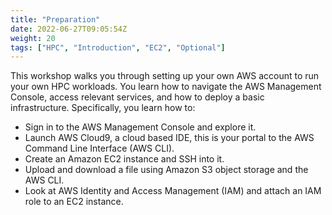 ```yaml
---
title: "Preparation"
date: 2022-06-27T09:05:54Z
weight: 20
tags: ["HPC", "Introduction", "EC2", "Optional"]
---
```


This workshop walks you through setting up your own AWS account to run your own HPC workloads. You learn how to navigate the AWS Management Console, access relevant services, and how to deploy a basic infrastructure.
Specifically, you learn how to:

- Sign in to the AWS Management Console and explore it.
- Launch AWS Cloud9, a cloud based IDE, this is your portal to the AWS Command Line Interface (AWS CLI).
- Create an Amazon EC2 instance and SSH into it.
- Upload and download a file using Amazon S3 object storage and the AWS CLI.
- Look at AWS Identity and Access Management (IAM) and attach an IAM role to an EC2 instance.

<!-- Total cost to run this lab is expected to be less than **two dollars should you run it on your own or company account** if the guide is followed as discussed, in one sitting, and including the deletion of all resources outlined through the guide. -->
